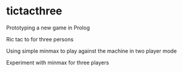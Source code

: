 # tictacthree

Prototyping a new game in Prolog

Ric tac to for three persons

Using simple minmax to play against the machine in two player mode

Experiment with minmax for three players
